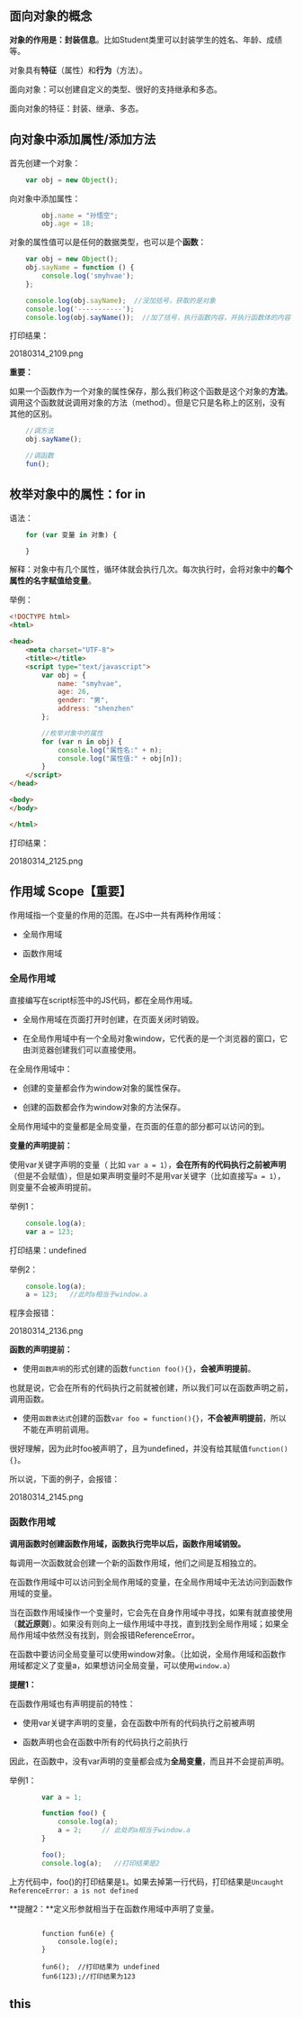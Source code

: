 
## 面向对象的概念

**对象的作用是：封装信息**。比如Student类里可以封装学生的姓名、年龄、成绩等。


对象具有**特征**（属性）和**行为**（方法）。

面向对象：可以创建自定义的类型、很好的支持继承和多态。

面向对象的特征：封装、继承、多态。


## 向对象中添加属性/添加方法

首先创建一个对象：


```javascript
	var obj = new Object();
```


向对象中添加属性：

```javascript
		obj.name = "孙悟空";
		obj.age = 18;
```


对象的属性值可以是任何的数据类型，也可以是个**函数**：

```javascript
    var obj = new Object();
    obj.sayName = function () {
        console.log('smyhvae');
    };

    console.log(obj.sayName);  //没加括号，获取的是对象
    console.log('-----------');
    console.log(obj.sayName());  //加了括号，执行函数内容，并执行函数体的内容

```


打印结果：

20180314_2109.png

**重要：**

如果一个函数作为一个对象的属性保存，那么我们称这个函数是这个对象的**方法**。调用这个函数就说调用对象的方法（method）。但是它只是名称上的区别，没有其他的区别。



```javascript
	//调方法
	obj.sayName();

	//调函数
	fun();
```


## 枚举对象中的属性：for in

语法：

```javascript
	for (var 变量 in 对象) {

	}
```

解释：对象中有几个属性，循环体就会执行几次。每次执行时，会将对象中的**每个属性的名字赋值给变量**。


举例：


```html
<!DOCTYPE html>
<html>

<head>
	<meta charset="UTF-8">
	<title></title>
	<script type="text/javascript">
		var obj = {
			name: "smyhvae",
			age: 26,
			gender: "男",
			address: "shenzhen"
		};

		//枚举对象中的属性
		for (var n in obj) {
			console.log("属性名:" + n);
			console.log("属性值:" + obj[n]);
		}
	</script>
</head>

<body>
</body>

</html>

```


打印结果：

20180314_2125.png

## 作用域 Scope【重要】

作用域指一个变量的作用的范围。在JS中一共有两种作用域：

- 全局作用域

- 函数作用域

### 全局作用域

直接编写在script标签中的JS代码，都在全局作用域。

- 全局作用域在页面打开时创建，在页面关闭时销毁。

- 在全局作用域中有一个全局对象window，它代表的是一个浏览器的窗口，它由浏览器创建我们可以直接使用。

在全局作用域中：

- 创建的变量都会作为window对象的属性保存。

- 创建的函数都会作为window对象的方法保存。

全局作用域中的变量都是全局变量，在页面的任意的部分都可以访问的到。


**变量的声明提前：**


使用var关键字声明的变量（ 比如 `var a = 1`），**会在所有的代码执行之前被声明**（但是不会赋值），但是如果声明变量时不是用var关键字（比如直接写`a = 1`），则变量不会被声明提前。

举例1：

```javascript
    console.log(a);
    var a = 123;
```


打印结果：undefined

举例2：


```javascript
    console.log(a);
    a = 123;   //此时a相当于window.a
```

程序会报错：

20180314_2136.png


**函数的声明提前：**

- 使用`函数声明`的形式创建的函数`function foo(){}`，**会被声明提前**。

也就是说，它会在所有的代码执行之前就被创建，所以我们可以在函数声明之前，调用函数。


- 使用`函数表达式`创建的函数`var foo = function(){}`，**不会被声明提前**，所以不能在声明前调用。

很好理解，因为此时foo被声明了，且为undefined，并没有给其赋值`function(){}`。

所以说，下面的例子，会报错：

20180314_2145.png


### 函数作用域

**调用函数时创建函数作用域，函数执行完毕以后，函数作用域销毁。**

每调用一次函数就会创建一个新的函数作用域，他们之间是互相独立的。

在函数作用域中可以访问到全局作用域的变量，在全局作用域中无法访问到函数作用域的变量。

当在函数作用域操作一个变量时，它会先在自身作用域中寻找，如果有就直接使用（**就近原则**）。如果没有则向上一级作用域中寻找，直到找到全局作用域；如果全局作用域中依然没有找到，则会报错ReferenceError。


在函数中要访问全局变量可以使用window对象。（比如说，全局作用域和函数作用域都定义了变量a，如果想访问全局变量，可以使用`window.a`）


**提醒1：**

在函数作用域也有声明提前的特性：

- 使用var关键字声明的变量，会在函数中所有的代码执行之前被声明

- 函数声明也会在函数中所有的代码执行之前执行



因此，在函数中，没有var声明的变量都会成为**全局变量**，而且并不会提前声明。

举例1：

```javascript
        var a = 1;

        function foo() {
            console.log(a);
            a = 2;     // 此处的a相当于window.a
        }

        foo();
        console.log(a);   //打印结果是2

```

上方代码中，foo()的打印结果是`1`。如果去掉第一行代码，打印结果是`Uncaught ReferenceError: a is not defined`



**提醒2：**定义形参就相当于在函数作用域中声明了变量。

```

        function fun6(e) {
            console.log(e);
        }

        fun6();  //打印结果为 undefined
        fun6(123);//打印结果为123
```


## this











```javascript


```












